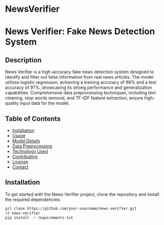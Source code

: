 # NewsVerifier

# News Verifier: Fake News Detection System

## Description
News Verifier is a high-accuracy fake news detection system designed to identify and filter out false information from real news articles. The model utilizes logistic regression, achieving a training accuracy of 98% and a test accuracy of 97%, showcasing its strong performance and generalization capabilities. Comprehensive data preprocessing techniques, including text cleaning, stop words removal, and TF-IDF feature extraction, ensure high-quality input data for the model.

## Table of Contents
- [Installation](#installation)
- [Usage](#usage)
- [Model Details](#model-details)
- [Data Preprocessing](#data-preprocessing)
- [Technology Used](#technology-used)
- [Contributing](#contributing)
- [License](#license)
- [Contact](#contact)

## Installation
To get started with the News Verifier project, clone the repository and install the required dependencies:

```bash
git clone https://github.com/your-username/news-verifier.git
cd news-verifier
pip install -r requirements.txt
